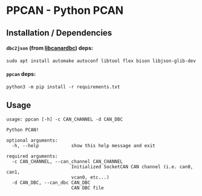 # PPCAN - Python PCAN

## Installation / Dependencies
#### `dbc2json` (from [libcanardbc](https://github.com/Polyconseil/libcanardbc)) deps:
`sudo apt install automake autoconf libtool flex bison libjson-glib-dev`

#### `ppcan` deps:
`python3 -m pip install -r requirements.txt`

## Usage
```
usage: ppcan [-h] -c CAN_CHANNEL -d CAN_DBC

Python PCAN!

optional arguments:
  -h, --help            show this help message and exit

required arguments:
  -c CAN_CHANNEL, --can_channel CAN_CHANNEL
                        Initialized SocketCAN CAN channel (i.e. can0, can1,
                        vcan0, etc...)
  -d CAN_DBC, --can_dbc CAN_DBC
                        CAN DBC file
```
